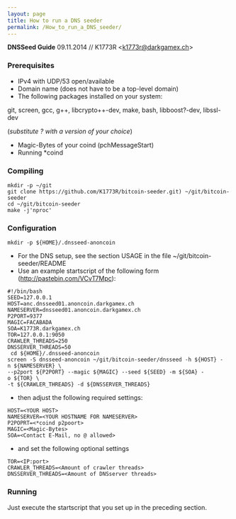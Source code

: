 ```yaml
---
layout: page
title: How to run a DNS seeder
permalink: /How_to_run_a_DNS_seeder/
---
```


**DNSSeed Guide**
09.11.2014 // K1773R &lt;k1773r@darkgamex.ch&gt;

### Prerequisites

-   IPv4 with UDP/53 open/available
-   Domain name (does not have to be a top-level domain)
-   The following packages installed on your system:



git, screen, gcc, g++, libcrypto++-dev, make, bash, libboost?-dev, libssl-dev

(*substitute ? with a version of your choice*)

-   Magic-Bytes of your coind (pchMessageStart)
-   Running \*coind

### Compiling

```
mkdir -p ~/git
git clone https://github.com/K1773R/bitcoin-seeder.git) ~/git/bitcoin-seeder
cd ~/git/bitcoin-seeder
make -j'nproc'
```

### Configuration

```
mkdir -p ${HOME}/.dnsseed-anoncoin
```

-   For the DNS setup, see the section USAGE in the file ~/git/bitcoin-seeder/README
-   Use an example startscript of the following form (http://pastebin.com/VCvT7Mpc):

```
#!/bin/bash
SEED=127.0.0.1
HOST=anc.dnsseed01.anoncoin.darkgamex.ch
NAMESERVER=dnsseed01.anoncoin.darkgamex.ch
P2PORT=9377
MAGIC=FACABADA
SOA=K1773R.darkgamex.ch
TOR=127.0.0.1:9050
CRAWLER_THREADS=250
DNSSERVER_THREADS=50
 cd ${HOME}/.dnsseed-anoncoin
screen -S dnsseed-anoncoin ~/git/bitcoin-seeder/dnsseed -h ${HOST} -n ${NAMESERVER} \
--p2port ${P2PORT} --magic ${MAGIC} --seed ${SEED} -m ${SOA} -o ${TOR} \
-t ${CRAWLER_THREADS} -d ${DNSSERVER_THREADS}
```

-   then adjust the following required settings:

```
HOST=<YOUR HOST>
NAMESERVER=<YOUR HOSTNAME FOR NAMESERVER>
P2POPRT=<*coind p2poort>
MAGIC=<Magic-Bytes>
SOA=<Contact E-Mail, no @ allowed>
```

-   and set the following optional settings

```
TOR=<IP:port>
CRAWLER_THREADS=<Amount of crawler threads>
DNSSERVER_THREADS=<Amount of DNSserver threads>
```

### Running

Just execute the startscript that you set up in the preceding section.
